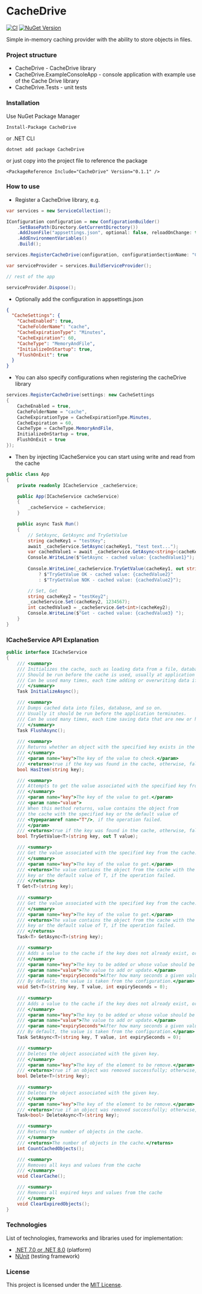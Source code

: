 # CacheDrive

[![CI](https://img.shields.io/github/actions/workflow/status/kubagdynia/CacheDrive/dotnet.yml?branch=main)](https://github.com/kubagdynia/CacheDrive/actions?query=branch%3Amain) [![NuGet Version](https://img.shields.io/nuget/v/CacheDrive.svg?style=flat)](https://www.nuget.org/packages/CacheDrive/)

Simple in-memory caching provider with the ability to store objects in files.

### Project structure
- CacheDrive - CacheDrive library
- CacheDrive.ExampleConsoleApp - console application with example use of the Cache Drive library
- CacheDrive.Tests - unit tests

### Installation
Use NuGet Package Manager
```
Install-Package CacheDrive
```
or .NET CLI
```
dotnet add package CacheDrive
```

or just copy into the project file to reference the package
```
<PackageReference Include="CacheDrive" Version="0.1.1" />
```

### How to use

- Register a CacheDrive library, e.g.
```csharp
var services = new ServiceCollection();

IConfiguration configuration = new ConfigurationBuilder()
    .SetBasePath(Directory.GetCurrentDirectory())
    .AddJsonFile("appsettings.json", optional: false, reloadOnChange: true)
    .AddEnvironmentVariables()
    .Build();

services.RegisterCacheDrive(configuration, configurationSectionName: "CacheSettings");

var serviceProvider = services.BuildServiceProvider();

// rest of the app

serviceProvider.Dispose();
```
- Optionally add the configuration in appsettings.json
```json
{
  "CacheSettings": {
    "CacheEnabled": true,
    "CacheFolderName": "cache",
    "CacheExpirationType": "Minutes",
    "CacheExpiration": 60,
    "CacheType": "MemoryAndFile",
    "InitializeOnStartup": true,
    "FlushOnExit": true
  }
}
```
- You can also specify configurations when registering the cacheDrive library
```csharp
services.RegisterCacheDrive(settings: new CacheSettings
{
    CacheEnabled = true,
    CacheFolderName = "cache",
    CacheExpirationType = CacheExpirationType.Minutes,
    CacheExpiration = 60,
    CacheType = CacheType.MemoryAndFile,
    InitializeOnStartup = true,
    FlushOnExit = true
});
```
- Then by injecting ICacheService you can start using write and read from the cache
```csharp
public class App
{
    private readonly ICacheService _cacheService;

    public App(ICacheService cacheService)
    {
        _cacheService = cacheService;
    }

    public async Task Run()
    {
        // SetAsync, GetAsync and TryGetValue
        string cacheKey1 = "testKey";
        await _cacheService.SetAsync(cacheKey1, "test text...");
        var cachedValue1 = await _cacheService.GetAsync<string>(cacheKey1);
        Console.WriteLine($"GetAsync - cached value: {cachedValue1}");
        
        Console.WriteLine(_cacheService.TryGetValue(cacheKey1, out string cachedValue2)
            ? $"TryGetValue OK - cached value: {cachedValue2}"
            : $"TryGetValue NOK - cached value: {cachedValue2}");

        // Set, Get
        string cacheKey2 = "testKey2";
        _cacheService.Set(cacheKey2, 1234567);
        int cachedValue3 = _cacheService.Get<int>(cacheKey2);
        Console.WriteLine($"Get - cached value: {cachedValue3} ");
    }
}
```
### ICacheService API Explanation

```csharp
public interface ICacheService
{
    /// <summary>
    /// Initializes the cache, such as loading data from a file, database, and so on.
    /// Should be run before the cache is used, usually at application startup.
    /// Can be used many times, each time adding or overwriting data if they have the same keys.
    /// </summary>
    Task InitializeAsync();

    /// <summary>
    /// Dumps cached data into files, database, and so on.
    /// Usually it should be run before the application terminates.
    /// Can be used many times, each time saving data that are new or has been changed.
    /// </summary>
    Task FlushAsync();
    
    /// <summary>
    /// Returns whether an object with the specified key exists in the cache.
    /// </summary>
    /// <param name="key">The key of the value to check.</param>
    /// <returns>true if the key was found in the cache, otherwise, false.</returns>
    bool HasItem(string key);

    /// <summary>
    /// Attempts to get the value associated with the specified key from the cache.
    /// </summary>
    /// <param name="key">The key of the value to get.</param>
    /// <param name="value">
    /// When this method returns, value contains the object from
    /// the cache with the specified key or the default value of
    /// <typeparamref name="T"/>, if the operation failed.
    /// </param>
    /// <returns>true if the key was found in the cache, otherwise, false.</returns>
    bool TryGetValue<T>(string key, out T value);

    /// <summary>
    /// Get the value associated with the specified key from the cache.
    /// </summary>
    /// <param name="key">The key of the value to get.</param>
    /// <returns>The value contains the object from the cache with the specified
    /// key or the default value of T, if the operation failed.
    /// </returns>
    T Get<T>(string key);
    
    /// <summary>
    /// Get the value associated with the specified key from the cache.
    /// </summary>
    /// <param name="key">The key of the value to get.</param>
    /// <returns>The value contains the object from the cache with the specified
    /// key or the default value of T, if the operation failed.
    /// </returns>
    Task<T> GetAsync<T>(string key);

    /// <summary>
    /// Adds a value to the cache if the key does not already exist, or updates if the key already exists.
    /// </summary>
    /// <param name="key">The key to be added or whose value should be updated.</param>
    /// <param name="value">The value to add or update.</param>
    /// <param name="expirySeconds">After how many seconds a given value will expire in the cache. Optional parameter.
    /// By default, the value is taken from the configuration.</param>
    void Set<T>(string key, T value, int expirySeconds = 0);
    
    /// <summary>
    /// Adds a value to the cache if the key does not already exist, or updates if the key already exists.
    /// </summary>
    /// <param name="key">The key to be added or whose value should be updated.</param>
    /// <param name="value">The value to add or update.</param>
    /// <param name="expirySeconds">After how many seconds a given value will expire in the cache. Optional parameter.
    /// By default, the value is taken from the configuration.</param>
    Task SetAsync<T>(string key, T value, int expirySeconds = 0);

    /// <summary>
    /// Deletes the object associated with the given key.
    /// </summary>
    /// <param name="key">The key of the element to be remove.</param>
    /// <returns>true if an object was removed successfully; otherwise, false.</returns>
    bool Delete<T>(string key);
    
    /// <summary>
    /// Deletes the object associated with the given key.
    /// </summary>
    /// <param name="key">The key of the element to be remove.</param>
    /// <returns>true if an object was removed successfully; otherwise, false.</returns>
    Task<bool> DeleteAsync<T>(string key);

    /// <summary>
    /// Returns the number of objects in the cache.
    /// </summary>
    /// <returns>The number of objects in the cache.</returns>
    int CountCachedObjects();

    /// <summary>
    /// Removes all keys and values from the cache
    /// </summary>
    void ClearCache();

    /// <summary>
    /// Removes all expired keys and values from the cache
    /// </summary>
    void ClearExpiredObjects();
}
```


### Technologies
List of technologies, frameworks and libraries used for implementation:
- [.NET 7.0 or .NET 8.0](https://dotnet.microsoft.com/en-us/download/dotnet/8.0) (platform)
- [NUnit](https://nunit.org/) (testing framework)

### License
This project is licensed under the [MIT License](https://opensource.org/licenses/MIT).
